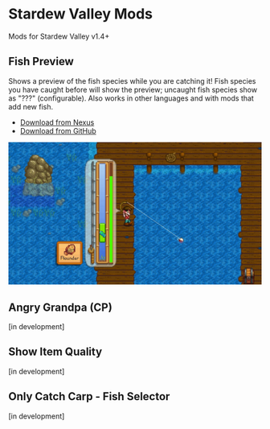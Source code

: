 # Stardew Valley Mods
Mods for Stardew Valley v1.4+

## Fish Preview
Shows a preview of the fish species while you are catching it! Fish species you have caught before will show the preview; uncaught fish species show as "???" (configurable). Also works in other languages and with mods that add new fish.

* [Download from Nexus](https://www.nexusmods.com/stardewvalley/mods/6303)
* [Download from GitHub](https://github.com/Jonqora/StardewMods/releases/tag/FishPreview-1.0.0)

![FishPreview mod](/FishPreview/images/FishPreviewMod2.jpg)

## Angry Grandpa (CP)
[in development]

## Show Item Quality
[in development]

## Only Catch Carp - Fish Selector
[in development]